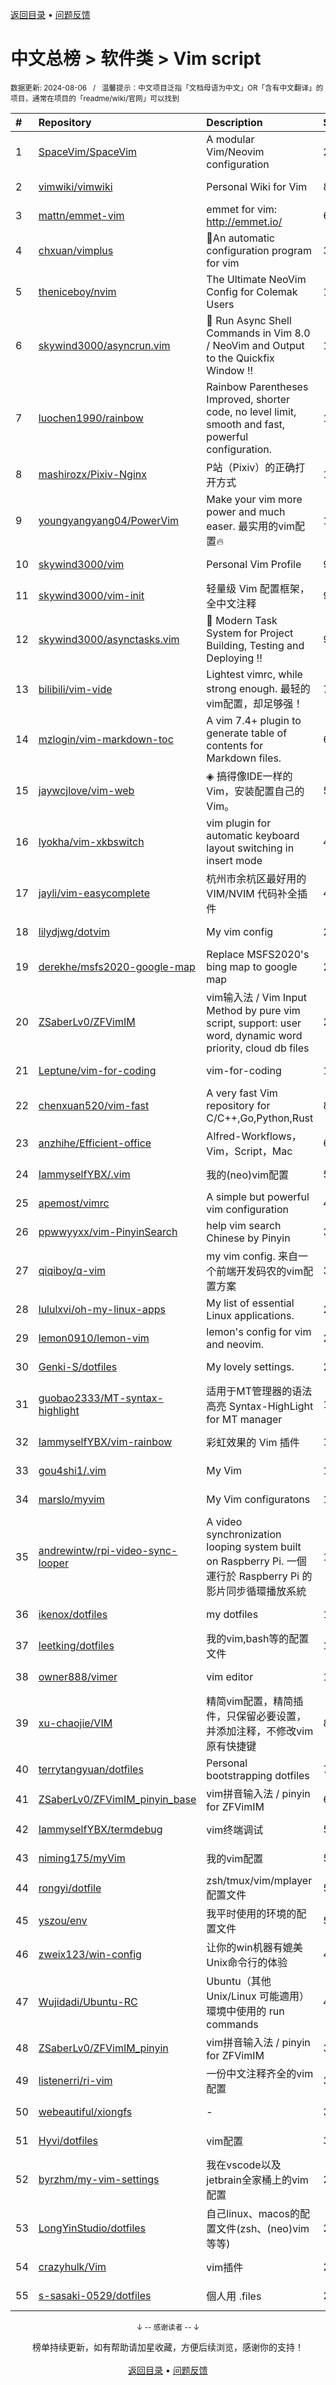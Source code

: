 <a href="https://gitee.com/GrowingGit/GitHub-Chinese-Top-Charts#github中文排行榜">返回目录</a> • <a href="/content/docs/feedback.md">问题反馈</a>

# 中文总榜 > 软件类 > Vim script
<sub>数据更新: 2024-08-06&nbsp;&nbsp;&nbsp;/&nbsp;&nbsp;&nbsp;温馨提示：中文项目泛指「文档母语为中文」OR「含有中文翻译」的项目，通常在项目的「readme/wiki/官网」可以找到</sub>

|#|Repository|Description|Stars|Updated|
|:-|:-|:-|:-|:-|
|1|[SpaceVim/SpaceVim](https://github.com/SpaceVim/SpaceVim)|A modular Vim/Neovim configuration|20175|2024-08-04|
|2|[vimwiki/vimwiki](https://github.com/vimwiki/vimwiki)|Personal Wiki for Vim|8682|2024-06-25|
|3|[mattn/emmet-vim](https://github.com/mattn/emmet-vim)|emmet for vim: http://emmet.io/|6389|2024-06-14|
|4|[chxuan/vimplus](https://github.com/chxuan/vimplus)|:rocket:An automatic configuration program for vim|3893|2024-06-05|
|5|[theniceboy/nvim](https://github.com/theniceboy/nvim)|The Ultimate NeoVim Config for Colemak Users|1992|2024-07-31|
|6|[skywind3000/asyncrun.vim](https://github.com/skywind3000/asyncrun.vim)|:rocket: Run Async Shell Commands in Vim 8.0 / NeoVim and Output to the Quickfix Window !!|1834|2024-07-26|
|7|[luochen1990/rainbow](https://github.com/luochen1990/rainbow)|Rainbow Parentheses Improved, shorter code, no level limit, smooth and fast, powerful configuration.|1772|2024-07-27|
|8|[mashirozx/Pixiv-Nginx](https://github.com/mashirozx/Pixiv-Nginx)|P站（Pixiv）的正确打开方式|1718|2024-02-22|
|9|[youngyangyang04/PowerVim](https://github.com/youngyangyang04/PowerVim)|Make your vim more power and much easer. 最实用的vim配置🔥|1588|2024-05-08|
|10|[skywind3000/vim](https://github.com/skywind3000/vim)|Personal Vim Profile|904|2024-08-05|
|11|[skywind3000/vim-init](https://github.com/skywind3000/vim-init)|轻量级 Vim 配置框架，全中文注释|903|2024-07-26|
|12|[skywind3000/asynctasks.vim](https://github.com/skywind3000/asynctasks.vim)|:rocket: Modern Task System for Project Building, Testing and Deploying !!|902|2024-06-18|
|13|[bilibili/vim-vide](https://github.com/bilibili/vim-vide)|Lightest vimrc, while strong enough. 最轻的vim配置，却足够强！|790|2024-04-20|
|14|[mzlogin/vim-markdown-toc](https://github.com/mzlogin/vim-markdown-toc)|A vim 7.4+ plugin to generate table of contents for Markdown files.|604|2024-07-08|
|15|[jaywcjlove/vim-web](https://github.com/jaywcjlove/vim-web)|◈ 搞得像IDE一样的Vim，安装配置自己的Vim。|596|2024-06-23|
|16|[lyokha/vim-xkbswitch](https://github.com/lyokha/vim-xkbswitch)|vim plugin for automatic keyboard layout switching in insert mode|477|2024-06-19|
|17|[jayli/vim-easycomplete](https://github.com/jayli/vim-easycomplete)|杭州市余杭区最好用的 VIM/NVIM 代码补全插件|406|2024-06-15|
|18|[lilydjwg/dotvim](https://github.com/lilydjwg/dotvim)|My vim config|281|2024-07-15|
|19|[derekhe/msfs2020-google-map](https://github.com/derekhe/msfs2020-google-map)|Replace MSFS2020's bing map to google map|277|2024-04-21|
|20|[ZSaberLv0/ZFVimIM](https://github.com/ZSaberLv0/ZFVimIM)|vim输入法 / Vim Input Method by pure vim script, support: user word, dynamic word priority, cloud db files|203|2024-06-11|
|21|[Leptune/vim-for-coding](https://github.com/Leptune/vim-for-coding)|vim-for-coding|130|2024-07-15|
|22|[chenxuan520/vim-fast](https://github.com/chenxuan520/vim-fast)|A very fast Vim repository for C/C++,Go,Python,Rust|82|2024-07-31|
|23|[anzhihe/Efficient-office](https://github.com/anzhihe/Efficient-office)|Alfred-Workflows，Vim，Script，Mac|68|2024-07-30|
|24|[IammyselfYBX/.vim](https://github.com/IammyselfYBX/.vim)|我的(neo)vim配置|54|2024-07-27|
|25|[apemost/vimrc](https://github.com/apemost/vimrc)|A simple but powerful vim configuration|44|2024-07-11|
|26|[ppwwyyxx/vim-PinyinSearch](https://github.com/ppwwyyxx/vim-PinyinSearch)|help vim search Chinese by Pinyin|39|2024-07-12|
|27|[qiqiboy/q-vim](https://github.com/qiqiboy/q-vim)|my vim config. 来自一个前端开发码农的vim配置方案|33|2024-07-15|
|28|[lululxvi/oh-my-linux-apps](https://github.com/lululxvi/oh-my-linux-apps)|My list of essential Linux applications.|23|2024-06-17|
|29|[lemon0910/lemon-vim](https://github.com/lemon0910/lemon-vim)|lemon's config for vim and neovim.|23|2024-07-04|
|30|[Genki-S/dotfiles](https://github.com/Genki-S/dotfiles)|My lovely settings.|22|2024-04-04|
|31|[guobao2333/MT-syntax-highlight](https://github.com/guobao2333/MT-syntax-highlight)|适用于MT管理器的语法高亮       Syntax-HighLight for MT manager|19|2024-07-22|
|32|[IammyselfYBX/vim-rainbow](https://github.com/IammyselfYBX/vim-rainbow)|彩虹效果的 Vim 插件|15|2024-05-15|
|33|[gou4shi1/.vim](https://github.com/gou4shi1/.vim)|My Vim|15|2024-04-09|
|34|[marslo/myvim](https://github.com/marslo/myvim)|My Vim configuratons |15|2024-05-02|
|35|[andrewintw/rpi-video-sync-looper](https://github.com/andrewintw/rpi-video-sync-looper)|A video synchronization looping system built on Raspberry Pi. 一個運行於 Raspberry Pi 的影片同步循環播放系統|12|2024-07-17|
|36|[ikenox/dotfiles](https://github.com/ikenox/dotfiles)|my dotfiles|12|2024-05-23|
|37|[leetking/dotfiles](https://github.com/leetking/dotfiles)|我的vim,bash等的配置文件|12|2024-07-14|
|38|[owner888/vimer](https://github.com/owner888/vimer)|vim editor|11|2024-02-29|
|39|[xu-chaojie/VIM](https://github.com/xu-chaojie/VIM)|精简vim配置，精简插件，只保留必要设置，并添加注释，不修改vim原有快捷键|8|2024-04-30|
|40|[terrytangyuan/dotfiles](https://github.com/terrytangyuan/dotfiles)|Personal bootstrapping dotfiles |7|2024-06-04|
|41|[ZSaberLv0/ZFVimIM_pinyin_base](https://github.com/ZSaberLv0/ZFVimIM_pinyin_base)|vim拼音输入法 / pinyin for ZFVimIM|6|2024-02-22|
|42|[IammyselfYBX/termdebug](https://github.com/IammyselfYBX/termdebug)|vim终端调试|5|2024-05-13|
|43|[niming175/myVim](https://github.com/niming175/myVim)|我的vim配置|5|2024-05-08|
|44|[rongyi/dotfile](https://github.com/rongyi/dotfile)|zsh/tmux/vim/mplayer配置文件|5|2024-02-26|
|45|[yszou/env](https://github.com/yszou/env)|我平时使用的环境的配置文件|5|2024-05-08|
|46|[zweix123/win-config](https://github.com/zweix123/win-config)|让你的win机器有媲美Unix命令行的体验|4|2024-02-29|
|47|[Wujidadi/Ubuntu-RC](https://github.com/Wujidadi/Ubuntu-RC)|Ubuntu（其他 Unix/Linux 可能適用）環境中使用的 run commands|4|2024-03-21|
|48|[ZSaberLv0/ZFVimIM_pinyin](https://github.com/ZSaberLv0/ZFVimIM_pinyin)|vim拼音输入法 / pinyin for ZFVimIM|3|2024-08-04|
|49|[listenerri/ri-vim](https://github.com/listenerri/ri-vim)|一份中文注释齐全的vim配置|3|2024-05-25|
|50|[webeautiful/xiongfs](https://github.com/webeautiful/xiongfs)|-|3|2024-07-23|
|51|[Hyvi/dotfiles](https://github.com/Hyvi/dotfiles)|vim配置|3|2024-07-20|
|52|[byrzhm/my-vim-settings](https://github.com/byrzhm/my-vim-settings)|我在vscode以及jetbrain全家桶上的vim配置|2|2024-06-22|
|53|[LongYinStudio/dotfiles](https://github.com/LongYinStudio/dotfiles)|自己linux、macos的配置文件(zsh、(neo)vim等等)|2|2024-03-17|
|54|[crazyhulk/Vim](https://github.com/crazyhulk/Vim)|vim插件|2|2024-08-05|
|55|[s-sasaki-0529/dotfiles](https://github.com/s-sasaki-0529/dotfiles)|個人用 .files|2|2024-08-03|

<div align="center">
    <p><sub>↓ -- 感谢读者 -- ↓</sub></p>
    榜单持续更新，如有帮助请加星收藏，方便后续浏览，感谢你的支持！
</div>

<br/>

<div align="center"><a href="https://gitee.com/GrowingGit/GitHub-Chinese-Top-Charts#github中文排行榜">返回目录</a> • <a href="/content/docs/feedback.md">问题反馈</a></div>
